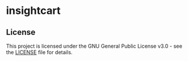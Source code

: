# insightcart

## License

This project is licensed under the GNU General Public License v3.0 - see the [LICENSE](LICENSE) file for details.